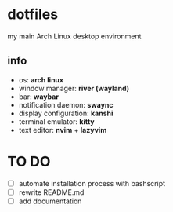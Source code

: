 # dotfiles
my main Arch Linux desktop environment

## info
- os: **arch linux**
- window manager: **river (wayland)**
- bar: **waybar**
- notification daemon: **swaync**
- display configuration: **kanshi**
- terminal emulator: **kitty**
- text editor: **nvim** + **lazyvim**

# TO DO
- [ ] automate installation process with bashscript
- [ ] rewrite README.md
- [ ] add documentation
